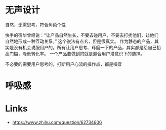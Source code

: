 # 无声设计

自然，无需思考，符合角色个性

快手的宿华曾经说：“让产品自然生长，不要去碰用户，不要去打扰他们，让他们自然地形成一种互动关系。”
这个说法有点玄，但是很真实。
作为静态的产品，其实是没有机会说服用户的。所有让用户思考、琢磨一下的产品，其实都是给自己抬高门槛，降低转化率。
一个产品要做到的就是迎合用户潜意识下的选择。

不必要的需要用户思考的，打断用户心流的操作点，都是噪音

# 呼吸感

# Links

- https://www.zhihu.com/question/62734606

